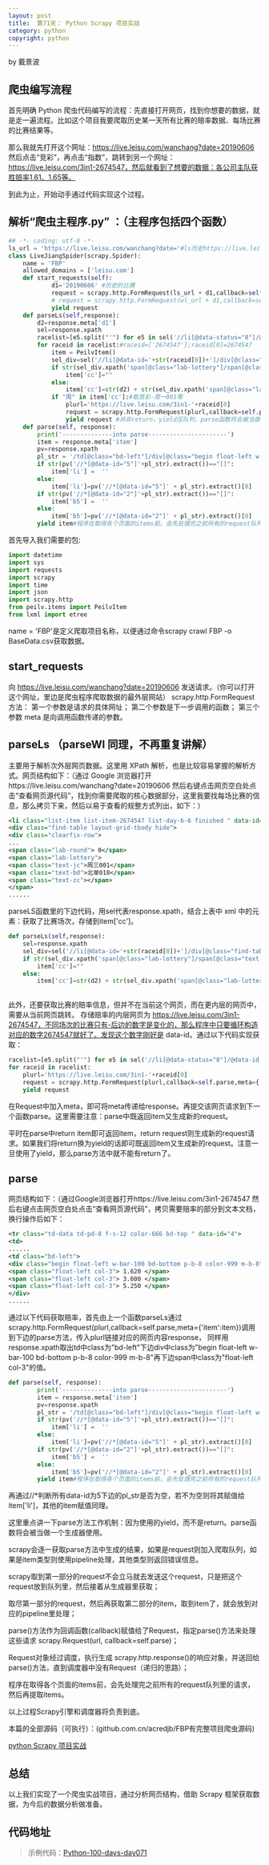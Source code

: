 ```yaml
---
layout: post
title:  第71天： Python Scrapy 项目实战
category: python
copyright: python
---
```


by 戴景波

## 爬虫编写流程

首先明确 Python 爬虫代码编写的流程：先直接打开网页，找到你想要的数据，就是走一遍流程。比如这个项目我要爬取历史某一天所有比赛的赔率数据、每场比赛的比赛结果等。

那么我就先打开这个网址：https://live.leisu.com/wanchang?date=20190606 然后点击“竞彩”，再点击“指数”，跳转到另一个网址：https://live.leisu.com/3in1-2674547，然后就看到了想要的数据：各公司主队获胜赔率1.61、1.65等。

到此为止，开始动手通过代码实现这个过程。

<!--more-->

## 解析“爬虫主程序.py” ：（主程序包括四个函数）

```python
## -*- coding: utf-8 -*-
ls_url = 'https://live.leisu.com/wanchang?date='#ls历史https://live.leisu.com/wanchang?date=20190606
class LiveJiangSpider(scrapy.Spider):
    name = 'FBP'
    allowed_domains = ['leisu.com']
    def start_requests(self):
            d1='20190606' #历史的比赛
            request = scrapy.http.FormRequest(ls_url + d1,callback=self.parseLs, meta={'d1': d1}) #历史的比赛
            # request = scrapy.http.FormRequest(wl_url + d1,callback=self.parseWl, meta={'d1': d1})#未来的比赛
            yield request
    def parseLs(self,response):
        d2=response.meta['d1']
        sel=response.xpath
        racelist=[e5.split("'") for e5 in sel('//li[@data-status="8"]/@data-id').extract()]
        for raceid in racelist:#raceid=['2674547'];raceid[0]=2674547
            item = PeilvItem()
            sel_div=sel('//li[@data-id='+str(raceid[0])+']/div[@class="find-table layout-grid-tbody hide"]/div[@class="clearfix-row"]')
            if str(sel_div.xpath('span[@class="lab-lottery"]/span[@class="text-jc"]/text()').extract()) == "[]":
                item['cc']=""
            else:
                item['cc']=str(d2) + str(sel_div.xpath('span[@class="lab-lottery"]/span[@class="text-jc"]/text()').extract()[0])
            if "周" in item['cc']:#取竞彩-周一001等
                plurl='https://live.leisu.com/3in1-'+raceid[0]
                request = scrapy.http.FormRequest(plurl,callback=self.parse,meta={'item':item})
                yield request #并非return，yield压队列，parse函数将会被当做一个生成器使用。scrapy会逐一获取parse方法中生成的结果，并没有直接执行parse，循环完成后，再执行parse
    def parse(self, response):
        print('--------------into parse----------------------')
        item = response.meta['item']
        pv=response.xpath
        pl_str = '/td[@class="bd-left"]/div[@class="begin float-left w-bar-100 bd-bottom p-b-8 color-999 m-b-8"]/span[@class="float-left col-3"]/text()'
        if str(pv('//*[@data-id="5"]'+pl_str).extract())=="[]":
            item['li'] =  ''
        else:
            item['li']=pv('//*[@data-id="5"]' + pl_str).extract()[0]
        if str(pv('//*[@data-id="2"]'+pl_str).extract())=="[]":
            item['b5'] =  ''
        else:
            item['b5']=pv('//*[@data-id="2"]' + pl_str).extract()[0]
        yield item#程序在取得各个页面的items前，会先处理完之前所有的request队列里的请求，然后再提取items
```

首先导入我们需要的包:

```python
import datetime
import sys
import requests
import scrapy
import time
import json
import scrapy.http
from peilv.items import PeilvItem
from lxml import etree
```

name = 'FBP'是定义爬取项目名称，以便通过命令scrapy crawl FBP -o BaseData.csv获取数据。

## start_requests 

向 https://live.leisu.com/wanchang?date=20190606 发送请求。（你可以打开这个网址，里边是爬虫程序爬取数据的最外层网站）
scrapy.http.FormRequest 方法：
第一个参数是请求的具体网址；
第二个参数是下一步调用的函数；
第三个参数 meta 是向调用函数传递的参数。

## parseLs （parseWl 同理，不再重复讲解）

主要用于解析次外层网页数据。这里用 XPath 解析，也是比较容易掌握的解析方式。网页结构如下：（通过 Google 浏览器打开https://live.leisu.com/wanchang?date=20190606 然后右键点击网页空白处点击“查看网页源代码”，找到你需要爬取的核心数据部分，这里我要找每场比赛的信息，那么拷贝下来，然后以易于查看的规整方式列出，如下：）

```xml
<li class="list-item list-item-2674547 list-day-6-6 finished " data-id="2674547" data-status="8" data-eventid="2906" data-status-name="finished" data-nowtime="1559760300" data-realtime="1559764089" data-eventlevels="1" data-halftime="45,15" data-lottery="周三001,北单018," data-asian-name="name-0.25" data-daxiao-name="name-2.5" data-asian="1.125,0.25,0.78,0" data-daxiao="0.99,2.5,0.91,0" data-home-icon="8863b9e186e3580aa6dec29f19155d3a.png" data-away-icon="f84be480c54f0ff871b91fab14a36b36.png" style="height:41px;">
<div class="find-table layout-grid-tbody hide">
<div class="clearfix-row">
...
<span class="lab-round"> 0</span> 
<span class="lab-lottery"> 
<span class="text-jc">周三001</span> 
<span class="text-bd">北单018</span> 
<span class="text-zc"></span>
</span> 
......
```

parseLS函数里的下边代码，用sel代表response.xpath，结合上表中 xml 中的元素：获取了比赛场次，存储到item['cc']。

```python
def parseLs(self,response):
	sel=response.xpath
	sel_div=sel('//li[@data-id='+str(raceid[0])+']/div[@class="find-table layout-grid-tbody hide"]/div[@class="clearfix-row"]')
	if str(sel_div.xpath('span[@class="lab-lottery"]/span[@class="text-jc"]/text()').extract()) == "[]":
	    item['cc']=""
	else:
	    item['cc']=str(d2) + str(sel_div.xpath('span[@class="lab-lottery"]/span[@class="text-jc"]/text()').extract()[0])
    	
```

此外，还要获取比赛的赔率信息，但并不在当前这个网页，而在更内层的网页中，需要从当前网页跳转。
存储赔率的内层网页为 https://live.leisu.com/3in1-2674547，不同场次的比赛只有-后边的数字是变化的，那么程序中只要循环构造对应的数字2674547就好了。发现这个数字刚好是 data-id。通过以下代码实现获取：

```python
racelist=[e5.split("'") for e5 in sel('//li[@data-status="8"]/@data-id').extract()]
for raceid in racelist:
    plurl='https://live.leisu.com/3in1-'+raceid[0]
    request = scrapy.http.FormRequest(plurl,callback=self.parse,meta={'item':item})
    yield request
```

在Request中加入meta，即可将meta传递给response。再提交该网页请求到下一个函数parse。这里需要注意：parse中既返回item又生成新的request。

平时在parse中return item即可返回item，return request则生成新的request请求。如果我们将return换为yield的话即可既返回item又生成新的request。注意一旦使用了yield，那么parse方法中就不能有return了。

## parse

网页结构如下：（通过Google浏览器打开https://live.leisu.com/3in1-2674547 然后右键点击网页空白处点击“查看网页源代码”，拷贝需要赔率的部分到文本文档，换行操作后如下：

```xml
<tr class="td-data td-pd-8 f-s-12 color-666 bd-top " data-id="4">
<td> 
......
<td class="bd-left">
<div class="begin float-left w-bar-100 bd-bottom p-b-8 color-999 m-b-8">
<span class="float-left col-3"> 1.620 </span>
<span class="float-left col-3"> 3.600 </span> 
<span class="float-left col-3"> 5.250 </span>
</div>
......
```

通过以下代码获取赔率，首先由上一个函数parseLs通过scrapy.http.FormRequest(plurl,callback=self.parse,meta={'item':item})调用到下边的parse方法，传入plurl链接对应的网页内容response，
同样用response.xpath取出td中class为"bd-left"下边div中class为"begin float-left w-bar-100 bd-bottom p-b-8 color-999 m-b-8"再下边span中class为"float-left col-3"的值。

```python
def parse(self, response):
        print('--------------into parse----------------------')
        item = response.meta['item']
        pv=response.xpath
        pl_str = '/td[@class="bd-left"]/div[@class="begin float-left w-bar-100 bd-bottom p-b-8 color-999 m-b-8"]/span[@class="float-left col-3"]/text()'
        if str(pv('//*[@data-id="5"]'+pl_str).extract())=="[]":
            item['li'] =  ''
        else:
            item['li']=pv('//*[@data-id="5"]' + pl_str).extract()[0]
        if str(pv('//*[@data-id="2"]'+pl_str).extract())=="[]":
            item['b5'] =  ''
        else:
            item['b5']=pv('//*[@data-id="2"]' + pl_str).extract()[0]
        yield item#程序在取得各个页面的items前，会先处理完之前所有的request队列里的请求，然后再提取items
```

再通过//*判断所有data-id为5下边的pl_str是否为空，若不为空则将其赋值给item['li']，其他的item赋值同理。

这里重点讲一下parse方法工作机制：因为使用的yield，而不是return。parse函数将会被当做一个生成器使用。

scrapy会逐一获取parse方法中生成的结果，如果是request则加入爬取队列，如果是item类型则使用pipeline处理，其他类型则返回错误信息。

scrapy取到第一部分的request不会立马就去发送这个request，只是把这个request放到队列里，然后接着从生成器里获取；

取尽第一部分的request，然后再获取第二部分的item，取到item了，就会放到对应的pipeline里处理；

parse()方法作为回调函数(callback)赋值给了Request，指定parse()方法来处理这些请求 scrapy.Request(url, callback=self.parse)；

Request对象经过调度，执行生成 scrapy.http.response()的响应对象，并送回给parse()方法，直到调度器中没有Request（递归的思路）；

程序在取得各个页面的items前，会先处理完之前所有的request队列里的请求，然后再提取items。

以上过程Scrapy引擎和调度器将负责到底。


本篇的全部源码（可执行）：(github.com.cn/acredjb/FBP有完整项目爬虫源码)

[python Scrapy 项目实战](https://github.com/JustDoPython/python-100-day/tree/master/day-071)

## 总结

以上我们实现了一个爬虫实战项目，通过分析网页结构，借助 Scrapy 框架获取数据，为今后的数据分析做准备。

## 代码地址



> 示例代码：[Python-100-days-day071](https://github.com/JustDoPython/python-100-day/tree/master/day-071)

